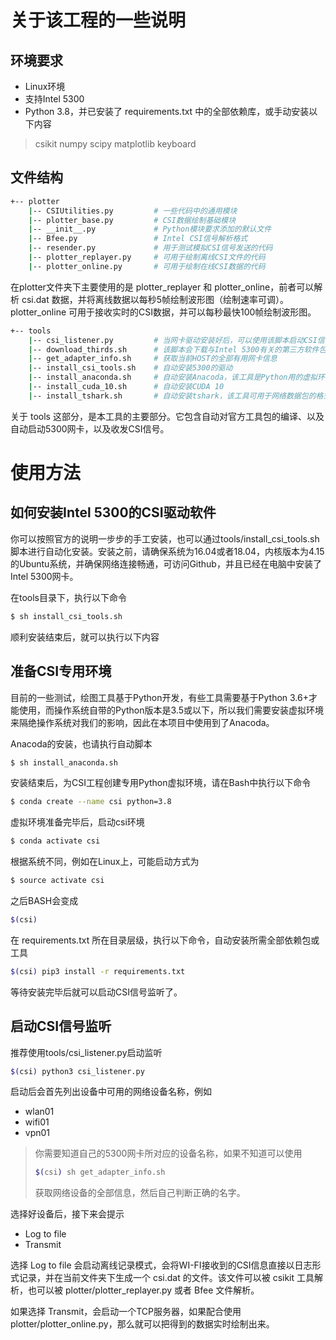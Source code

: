 # 关于该工程的一些说明

## 环境要求

* Linux环境
* 支持Intel 5300
* Python 3.8，并已安装了 requirements.txt 中的全部依赖库，或手动安装以下内容

> csikit
> numpy
> scipy
> matplotlib
> keyboard


## 文件结构

```bash
+-- plotter
    |-- CSIUtilities.py         # 一些代码中的通用模块
    |-- plotter_base.py         # CSI数据绘制基础模块
    |-- __init__.py             # Python模块要求添加的默认文件
    |-- Bfee.py                 # Intel CSI信号解析格式
    |-- resender.py             # 用于测试模拟CSI信号发送的代码
    |-- plotter_replayer.py     # 可用于绘制离线CSI文件的代码
    |-- plotter_online.py       # 可用于绘制在线CSI数据的代码
```

在plotter文件夹下主要使用的是 plotter_replayer 和 plotter_online，前者可以解析 csi.dat 数据，并将离线数据以每秒5帧绘制波形图（绘制速率可调）。plotter_online 可用于接收实时的CSI数据，并可以每秒最快100帧绘制波形图。

```bash
+-- tools
    |-- csi_listener.py         # 当网卡驱动安装好后，可以使用该脚本启动CSI信号监听
    |-- download_thirds.sh      # 该脚本会下载与Intel 5300有关的第三方软件包，但不会执行安装操作
    |-- get_adapter_info.sh     # 获取当前HOST的全部有用网卡信息
    |-- install_csi_tools.sh    # 自动安装5300的驱动
    |-- install_anaconda.sh     # 自动安装Anacoda，该工具是Python用的虚拟环境，用于与其他Python环境隔离避免依赖冲突
    |-- install_cuda_10.sh      # 自动安装CUDA 10
    |-- install_tshark.sh       # 自动安装tshark，该工具可用于网络数据包的格式转换，目前还未用到
```

关于 tools 这部分，是本工具的主要部分。它包含自动对官方工具包的编译、以及自动启动5300网卡，以及收发CSI信号。


# 使用方法

## 如何安装Intel 5300的CSI驱动软件

你可以按照官方的说明一步步的手工安装，也可以通过tools/install_csi_tools.sh 脚本进行自动化安装。安装之前，请确保系统为16.04或者18.04，内核版本为4.15的Ubuntu系统，并确保网络连接畅通，可访问Github，并且已经在电脑中安装了Intel 5300网卡。

在tools目录下，执行以下命令

```bash
$ sh install_csi_tools.sh
```

顺利安装结束后，就可以执行以下内容

## 准备CSI专用环境

目前的一些测试，绘图工具基于Python开发，有些工具需要基于Python 3.6+才能使用，而操作系统自带的Python版本是3.5或以下，所以我们需要安装虚拟环境来隔绝操作系统对我们的影响，因此在本项目中使用到了Anacoda。

Anacoda的安装，也请执行自动脚本
```bash
$ sh install_anaconda.sh
```

安装结束后，为CSI工程创建专用Python虚拟环境，请在Bash中执行以下命令

```bash
$ conda create --name csi python=3.8
```

虚拟环境准备完毕后，启动csi环境

```bash
$ conda activate csi
```

根据系统不同，例如在Linux上，可能启动方式为

```bash
$ source activate csi
```

之后BASH会变成

```bash
$(csi)
```

在 requirements.txt 所在目录层级，执行以下命令，自动安装所需全部依赖包或工具

```bash
$(csi) pip3 install -r requirements.txt
```

等待安装完毕后就可以启动CSI信号监听了。

## 启动CSI信号监听

推荐使用tools/csi_listener.py启动监听

```bash
$(csi) python3 csi_listener.py
```

启动后会首先列出设备中可用的网络设备名称，例如

* wlan01
* wifi01
* vpn01

> 你需要知道自己的5300网卡所对应的设备名称，如果不知道可以使用
>
> ```bash
> $(csi) sh get_adapter_info.sh
> ```
>
> 获取网络设备的全部信息，然后自己判断正确的名字。

选择好设备后，接下来会提示

* Log to file
* Transmit

选择 Log to file 会启动离线记录模式，会将WI-FI接收到的CSI信息直接以日志形式记录，并在当前文件夹下生成一个 csi.dat 的文件。该文件可以被 csikit 工具解析，也可以被 plotter/plotter_replayer.py 或者 Bfee 文件解析。

如果选择 Transmit，会启动一个TCP服务器，如果配合使用 plotter/plotter_online.py，那么就可以把得到的数据实时绘制出来。

